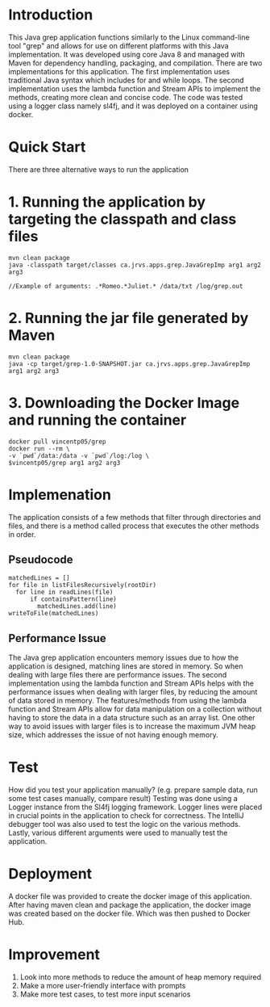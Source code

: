 # Introduction
This Java grep application functions similarly to the Linux command-line tool "grep" and allows for use on different platforms with this Java implementation. It was developed using core Java 8 and managed with Maven for dependency handling, packaging, and compilation. There are two implementations for this application. The first implementation uses traditional Java syntax which includes for and while loops. The second implementation uses the lambda function and Stream APIs to implement the methods, creating more clean and concise code. The code was tested using a logger class namely sl4fj, and it was deployed on a container using docker.   

# Quick Start
There are three alternative ways to run the application

# 1. Running the application by targeting the classpath and class files
```
mvn clean package
java -classpath target/classes ca.jrvs.apps.grep.JavaGrepImp arg1 arg2 arg3

//Example of arguments: .*Romeo.*Juliet.* /data/txt /log/grep.out
```
# 2. Running the jar file generated by Maven
```
mvn clean package
java -cp target/grep-1.0-SNAPSHOT.jar ca.jrvs.apps.grep.JavaGrepImp arg1 arg2 arg3
```
# 3. Downloading the Docker Image and running the container
```
docker pull vincentp05/grep
docker run --rm \
-v `pwd`/data:/data -v `pwd`/log:/log \
$vincentp05/grep arg1 arg2 arg3
```

# Implemenation
The application consists of a few methods that filter through directories and files, and there is a method called process that executes the other methods in order.
## Pseudocode
```
matchedLines = []
for file in listFilesRecursively(rootDir)
  for line in readLines(file)
      if containsPattern(line)
        matchedLines.add(line)
writeToFile(matchedLines)
```

## Performance Issue

The Java grep application encounters memory issues due to how the application is designed, matching lines are stored in memory. So when dealing with large files there are performance issues. The second implementation using the lambda function and Stream APIs helps with the performance issues when dealing with larger files, by reducing the amount of data stored in memory. The features/methods from using the lambda function and Stream APIs allow for data manipulation on a collection without having to store the data in a data structure such as an array list. One other way to avoid issues with larger files is to increase the maximum JVM heap size, which addresses the issue of not having enough memory.

# Test
How did you test your application manually? (e.g. prepare sample data, run some test cases manually, compare result)
Testing was done using a Logger instance from the Sl4fj logging framework. Logger lines were placed in crucial points in the application to check for correctness. The IntelliJ debugger tool was also used to test the logic on the various methods. Lastly, various different arguments were used to manually test the application.

# Deployment
A docker file was provided to create the docker image of this application. After having maven clean and package the application, the docker image was created based on the docker file. Which was then pushed to Docker Hub.

# Improvement
1. Look into more methods to reduce the amount of heap memory required
2. Make a more user-friendly interface with prompts 
3. Make more test cases, to test more input scenarios